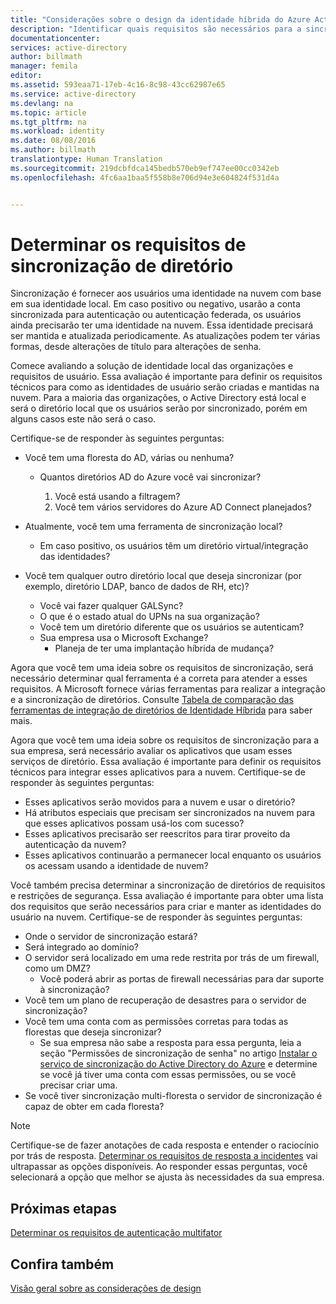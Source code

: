 ```yaml
---
title: "Considerações sobre o design da identidade híbrida do Azure Active Directory - determinar os requisitos de sincronização de diretório | Microsoft Docs"
description: "Identificar quais requisitos são necessários para a sincronização de todos os usuários entre nos locais e nuvem para a empresa."
documentationcenter: 
services: active-directory
author: billmath
manager: femila
editor: 
ms.assetid: 593eaa71-17eb-4c16-8c98-43cc62987e65
ms.service: active-directory
ms.devlang: na
ms.topic: article
ms.tgt_pltfrm: na
ms.workload: identity
ms.date: 08/08/2016
ms.author: billmath
translationtype: Human Translation
ms.sourcegitcommit: 219dcbfdca145bedb570eb9ef747ee00cc0342eb
ms.openlocfilehash: 4fc6aa1baa5f558b8e706d94e3e604824f531d4a


---
```

# <a name="determine-directory-synchronization-requirements"></a>Determinar os requisitos de sincronização de diretório
Sincronização é fornecer aos usuários uma identidade na nuvem com base em sua identidade local. Em caso positivo ou negativo, usarão a conta sincronizada para autenticação ou autenticação federada, os usuários ainda precisarão ter uma identidade na nuvem.  Essa identidade precisará ser mantida e atualizada periodicamente.  As atualizações podem ter várias formas, desde alterações de título para alterações de senha.  

Comece avaliando a solução de identidade local das organizações e requisitos de usuário. Essa avaliação é importante para definir os requisitos técnicos para como as identidades de usuário serão criadas e mantidas na nuvem.  Para a maioria das organizações, o Active Directory está local e será o diretório local que os usuários serão por sincronizado, porém em alguns casos este não será o caso.  

Certifique-se de responder às seguintes perguntas:

* Você tem uma floresta do AD, várias ou nenhuma?
  
  * Quantos diretórios AD do Azure você vai sincronizar?
    
    1. Você está usando a filtragem?
    2. Você tem vários servidores do Azure AD Connect planejados?
* Atualmente, você tem uma ferramenta de sincronização local?
  
  * Em caso positivo, os usuários têm um diretório virtual/integração das identidades?
* Você tem qualquer outro diretório local que deseja sincronizar (por exemplo, diretório LDAP, banco de dados de RH, etc)?
  * Você vai fazer qualquer GALSync?
  * O que é o estado atual do UPNs na sua organização? 
  * Você tem um diretório diferente que os usuários se autenticam?
  * Sua empresa usa o Microsoft Exchange?
    * Planeja de ter uma implantação híbrida de mudança?

Agora que você tem uma ideia sobre os requisitos de sincronização, será necessário determinar qual ferramenta é a correta para atender a esses requisitos.  A Microsoft fornece várias ferramentas para realizar a integração e a sincronização de diretórios.  Consulte [Tabela de comparação das ferramentas de integração de diretórios de Identidade Híbrida](active-directory-hybrid-identity-design-considerations-tools-comparison.md) para saber mais. 

Agora que você tem uma ideia sobre os requisitos de sincronização para a sua empresa, será necessário avaliar os aplicativos que usam esses serviços de diretório. Essa avaliação é importante para definir os requisitos técnicos para integrar esses aplicativos para a nuvem. Certifique-se de responder às seguintes perguntas:

* Esses aplicativos serão movidos para a nuvem e usar o diretório?
* Há atributos especiais que precisam ser sincronizados na nuvem para que esses aplicativos possam usá-los com sucesso?
* Esses aplicativos precisarão ser reescritos para tirar proveito da autenticação da nuvem?
* Esses aplicativos continuarão a permanecer local enquanto os usuários os acessam usando a identidade de nuvem?

Você também precisa determinar a sincronização de diretórios de requisitos e restrições de segurança. Essa avaliação é importante para obter uma lista dos requisitos que serão necessários para criar e manter as identidades do usuário na nuvem. Certifique-se de responder às seguintes perguntas:

* Onde o servidor de sincronização estará?
* Será integrado ao domínio?
* O servidor será localizado em uma rede restrita por trás de um firewall, como um DMZ?
  * Você poderá abrir as portas de firewall necessárias para dar suporte à sincronização?
* Você tem um plano de recuperação de desastres para o servidor de sincronização?
* Você tem uma conta com as permissões corretas para todas as florestas que deseja sincronizar?
  * Se sua empresa não sabe a resposta para essa pergunta, leia a seção "Permissões de sincronização de senha" no artigo [Instalar o serviço de sincronização do Active Directory do Azure](https://msdn.microsoft.com/library/azure/dn757602.aspx#BKMK_CreateAnADAccountForTheSyncService) e determine se você já tiver uma conta com essas permissões, ou se você precisar criar uma.
* Se você tiver sincronização multi-floresta o servidor de sincronização é capaz de obter em cada floresta?

> [!NOTE]
> Certifique-se de fazer anotações de cada resposta e entender o raciocínio por trás de resposta. [Determinar os requisitos de resposta a incidentes](active-directory-hybrid-identity-design-considerations-incident-response-requirements.md) vai ultrapassar as opções disponíveis. Ao responder essas perguntas, você selecionará a opção que melhor se ajusta às necessidades da sua empresa.
> 
> 

## <a name="next-steps"></a>Próximas etapas
[Determinar os requisitos de autenticação multifator](active-directory-hybrid-identity-design-considerations-multifactor-auth-requirements.md)

## <a name="see-also"></a>Confira também
[Visão geral sobre as considerações de design](active-directory-hybrid-identity-design-considerations-overview.md)




<!--HONumber=Nov16_HO3-->


